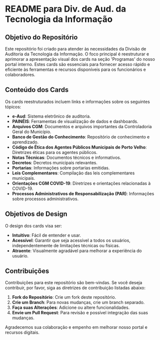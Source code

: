 # README para Div. de Aud. da Tecnologia da Informação

## Objetivo do Repositório

Este repositório foi criado para atender às necessidades da Divisão de Auditoria da Tecnologia da Informação. O foco principal é reestruturar e aprimorar a apresentação visual dos cards na seção 'Programas' do nosso portal interno. Estes cards são essenciais para fornecer acesso rápido e eficiente às ferramentas e recursos disponíveis para os funcionários e colaboradores.

## Conteúdo dos Cards

Os cards reestruturados incluem links e informações sobre os seguintes tópicos:

- **e-Aud**: Sistema eletrônico de auditoria.
- **PAINÉIS**: Ferramentas de visualização de dados e dashboards.
- **Arquivos CGM**: Documentos e arquivos importantes da Controladoria Geral do Município.
- **Banco de Gestão do Conhecimento**: Repositório de conhecimento e aprendizado.
- **Código de Ética dos Agentes Públicos Municipais de Porto Velho**: Diretrizes éticas para os agentes públicos.
- **Notas Técnicas**: Documentos técnicos e informativos.
- **Decretos**: Decretos municipais relevantes.
- **Portarias**: Informações sobre portarias emitidas.
- **Leis Complementares**: Compilação das leis complementares municipais.
- **Orientações CGM COVID-19**: Diretrizes e orientações relacionadas à COVID-19.
- **Processos Administrativos de Responsabilização (PAR)**: Informações sobre processos administrativos.

## Objetivos de Design

O design dos cards visa ser:

- **Intuitivo**: Fácil de entender e usar.
- **Acessível**: Garantir que seja acessível a todos os usuários, independentemente de limitações técnicas ou físicas.
- **Atraente**: Visualmente agradável para melhorar a experiência do usuário.

## Contribuições

Contribuições para este repositório são bem-vindas. Se você deseja contribuir, por favor, siga as diretrizes de contribuição listadas abaixo:

1. **Fork do Repositório**: Crie um fork deste repositório.
2. **Crie um Branch**: Para novas mudanças, crie um branch separado.
3. **Faça suas Alterações**: Adicione ou altere funcionalidades.
4. **Envie um Pull Request**: Para revisão e possível integração das suas mudanças.

Agradecemos sua colaboração e empenho em melhorar nosso portal e recursos digitais.
